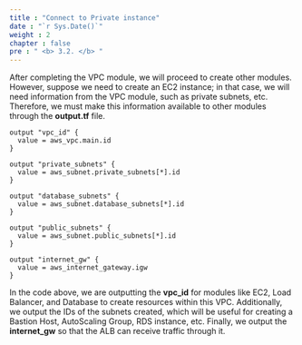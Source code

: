 ```yaml
---
title : "Connect to Private instance"
date : "`r Sys.Date()`"
weight : 2
chapter : false
pre : " <b> 3.2. </b> "
---
```

After completing the VPC module, we will proceed to create other modules. However, suppose we need to create an EC2 instance; in that case, we will need information from the VPC module, such as private subnets, etc. Therefore, we must make this information available to other modules through the **output.tf** file.

```
output "vpc_id" {
  value = aws_vpc.main.id
}

output "private_subnets" {
  value = aws_subnet.private_subnets[*].id
}

output "database_subnets" {
  value = aws_subnet.database_subnets[*].id
}

output "public_subnets" {
  value = aws_subnet.public_subnets[*].id
}

output "internet_gw" {
  value = aws_internet_gateway.igw
}

```


In the code above, we are outputting the **vpc_id** for modules like EC2, Load Balancer, and Database to create resources within this VPC. Additionally, we output the IDs of the subnets created, which will be useful for creating a Bastion Host, AutoScaling Group, RDS instance, etc. Finally, we output the **internet_gw** so that the ALB can receive traffic through it.
